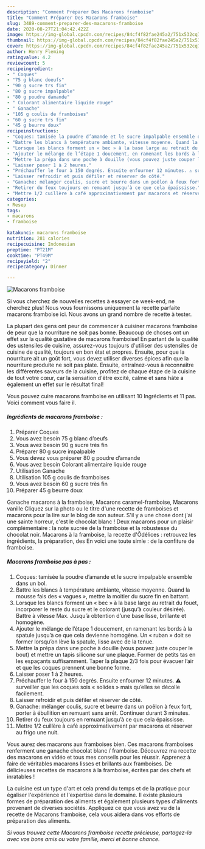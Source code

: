 ```yaml
---
description: "Comment Préparer Des Macarons framboise"
title: "Comment Préparer Des Macarons framboise"
slug: 3489-comment-preparer-des-macarons-framboise
date: 2020-08-27T21:04:42.422Z
image: https://img-global.cpcdn.com/recipes/84cf4f82fae245a2/751x532cq70/macarons-framboise-photo-principale-de-la-recette.jpg
thumbnail: https://img-global.cpcdn.com/recipes/84cf4f82fae245a2/751x532cq70/macarons-framboise-photo-principale-de-la-recette.jpg
cover: https://img-global.cpcdn.com/recipes/84cf4f82fae245a2/751x532cq70/macarons-framboise-photo-principale-de-la-recette.jpg
author: Henry Fleming
ratingvalue: 4.2
reviewcount: 5
recipeingredient:
- " Coques"
- "75 g blanc doeufs"
- "90 g sucre trs fin"
- "80 g sucre impalpable"
- "80 g poudre damande"
- " Colorant alimentaire liquide rouge"
- " Ganache"
- "105 g coulis de framboises"
- "60 g sucre trs fin"
- "45 g beurre doux"
recipeinstructions:
- "Coques: tamisée la poudre d’amande et le sucre impalpable ensemble dans un bol."
- "Battre les blancs à température ambiante, vitesse moyenne. Quand la mousse fais des « vagues », mettre la moitier du sucre fin en battant."
- "Lorsque les blancs forment un « bec » à la base large au retrait du fouet, incorporer le reste du sucre et le colorant (jusqu’à couleur désirée). Battre à vitesse Max. Jusqu’à obtention d’une base lisse, brillante et homogène."
- "Ajouter le mélange de l’étape 1 doucement, en ramenant les bords à la spatule jusqu’à ce que cela devienne homogène. Un « ruban » doit se former lorsqu’on lève la spatule, lisse avec de la tenue."
- "Mettre la prépa dans une poche à douille (vous pouvez juste couper le bout) et mettre un tapis silicone sur une plaque. Former de petits tas en les espaçants suffisamment. Taper la plaque 2/3 fois pour évacuer l’air et que les coques prennent une bonne forme."
- "Laisser poser 1 à 2 heures."
- "Préchauffer le four à 150 degrés. Ensuite enfourner 12 minutes. ⚠️ surveiller que les coques sois « solides » mais qu’elles se décolle facilement."
- "Laisser refroidir et puis défiler et réserver de côté."
- "Ganache: mélanger coulis, sucre et beurre dans un poêlon à feux fort, porter à ébullition en remuant sans arrêt. Continuer durant 3 minutes."
- "Retirer du feux toujours en remuant jusqu’à ce que cela épaississe."
- "Mettre 1/2 cuillère à café approximativement par macarons et réserver au frigo une nuit."
categories:
- Resep
tags:
- macarons
- framboise

katakunci: macarons framboise 
nutrition: 281 calories
recipecuisine: Indonesian
preptime: "PT21M"
cooktime: "PT49M"
recipeyield: "2"
recipecategory: Dinner

---
```



![Macarons framboise](https://img-global.cpcdn.com/recipes/84cf4f82fae245a2/751x532cq70/macarons-framboise-photo-principale-de-la-recette.jpg)

Si vous cherchez de nouvelles recettes à essayer ce week-end, ne cherchez plus! Nous vous fournissons uniquement la recette parfaite macarons framboise ici. Nous avons un grand nombre de recette à tester.

La plupart des gens ont peur de commencer à cuisiner macarons framboise de peur que la nourriture ne soit pas bonne. Beaucoup de choses ont un effet sur la qualité gustative de macarons framboise! En partant de la qualité des ustensiles de cuisine, assurez-vous toujours d'utiliser des ustensiles de cuisine de qualité, toujours en bon état et propres. Ensuite, pour que la nourriture ait un goût fort, vous devez utiliser diverses épices afin que la nourriture produite ne soit pas plate. Ensuite, entraînez-vous à reconnaître les différentes saveurs de la cuisine, profitez de chaque étape de la cuisine de tout votre cœur, car la sensation d'être excité, calme et sans hâte a également un effet sur le résultat final!

<!--inarticleads1-->

Vous pouvez cuire macarons framboise en utilisant 10 Ingrédients et 11 pas. Voici comment vous faire il.

##### Ingrédients de macarons framboise :

1. Préparer  Coques
1. Vous avez besoin 75 g blanc d’oeufs
1. Vous avez besoin 90 g sucre très fin
1. Préparer 80 g sucre impalpable
1. Vous devez vous préparer 80 g poudre d’amande
1. Vous avez besoin  Colorant alimentaire liquide rouge
1. Utilisation  Ganache
1. Utilisation 105 g coulis de framboises
1. Vous avez besoin 60 g sucre très fin
1. Préparer 45 g beurre doux


Ganache macarons à la framboise, Macarons caramel-framboise, Macarons vanille Cliquez sur la photo ou le titre d&#39;une recette de framboises et macarons pour la lire sur le blog de son auteur. S&#39;il y a une chose dont j&#39;ai une sainte horreur, c&#39;est le chocolat blanc ! Deux macarons pour un plaisir complémentaire : la note sucrée de la framboise et la robustesse du chocolat noir. Macarons à la framboise, la recette d&#39;Ôdélices : retrouvez les ingrédients, la préparation, des En voici une toute simle : de la confiture de framboise. 

<!--inarticleads2-->

##### Macarons framboise pas à pas :

1. Coques: tamisée la poudre d’amande et le sucre impalpable ensemble dans un bol.
1. Battre les blancs à température ambiante, vitesse moyenne. Quand la mousse fais des « vagues », mettre la moitier du sucre fin en battant.
1. Lorsque les blancs forment un « bec » à la base large au retrait du fouet, incorporer le reste du sucre et le colorant (jusqu’à couleur désirée). Battre à vitesse Max. Jusqu’à obtention d’une base lisse, brillante et homogène.
1. Ajouter le mélange de l’étape 1 doucement, en ramenant les bords à la spatule jusqu’à ce que cela devienne homogène. Un « ruban » doit se former lorsqu’on lève la spatule, lisse avec de la tenue.
1. Mettre la prépa dans une poche à douille (vous pouvez juste couper le bout) et mettre un tapis silicone sur une plaque. Former de petits tas en les espaçants suffisamment. Taper la plaque 2/3 fois pour évacuer l’air et que les coques prennent une bonne forme.
1. Laisser poser 1 à 2 heures.
1. Préchauffer le four à 150 degrés. Ensuite enfourner 12 minutes. ⚠️ surveiller que les coques sois « solides » mais qu’elles se décolle facilement.
1. Laisser refroidir et puis défiler et réserver de côté.
1. Ganache: mélanger coulis, sucre et beurre dans un poêlon à feux fort, porter à ébullition en remuant sans arrêt. Continuer durant 3 minutes.
1. Retirer du feux toujours en remuant jusqu’à ce que cela épaississe.
1. Mettre 1/2 cuillère à café approximativement par macarons et réserver au frigo une nuit.


Vous aurez des macarons aux framboises bien. Ces macarons framboises renferment une ganache chocolat blanc / framboise. Découvrez ma recette des macarons en vidéo et tous mes conseils pour les réussir. Apprenez à faire de véritables macarons lisses et brillants aux framboises. De délicieuses recettes de macarons à la framboise, écrites par des chefs et inratables ! 

<!--inarticleads1-->

<p>
La cuisine est un type d'art et cela prend du temps et de la pratique pour égaliser l'expérience et l'expertise dans le domaine. Il existe plusieurs formes de préparation des aliments et également plusieurs types d'aliments provenant de diverses sociétés. Appliquez ce que vous avez vu de la recette de Macarons framboise, cela vous aidera dans vos efforts de préparation des aliments.
</p>

<p>
<i>Si vous trouvez cette Macarons framboise recette précieuse, partagez-la avec vos bons amis ou votre famille, merci et bonne chance.</i>
</p>
